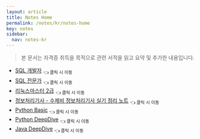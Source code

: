 ```yaml
---
layout: article
title: Notes Home
permalink: /notes/kr/notes-home
key: notes
sidebar:
  nav: notes-kr
---
```


> 본 문서는 자격증 취득을 목적으로 관련 서적을 읽고 요약 및 추가한 내용입니다.

* [SQL 개발자](/notes/kr/sql-developer/chapter-01) <sub>👈 클릭 시 이동</sub>
* [SQL 전문가](/notes/kr/sql-professional/chapter-01-01) <sub>👈 클릭 시 이동</sub>
* [리눅스마스터 2급](/notes/kr/linux-master/level-2-chapter-01) <sub>👈 클릭 시 이동</sub>
* [정보처리기사 - 수제비 정보처리기사 실기 정리 노트](/notes/kr/info-processing-engineer/chapter-01) <sub>👈 클릭 시 이동</sub>
* [Python Basic](/notes/kr/python-basic/chapter-01) <sub>👈 클릭 시 이동</sub>
* [Python DeepDive](/notes/kr/python-deep-dive/chapter-01) <sub>👈 클릭 시 이동</sub>
* [Java DeepDive](/notes/kr/java-deep-dive/chapter-01) <sub>👈 클릭 시 이동</sub>